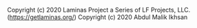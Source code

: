 Copyright (c) 2020 Laminas Project a Series of LF Projects, LLC. (https://getlaminas.org/)
Copyright (c) 2020 Abdul Malik Ikhsan